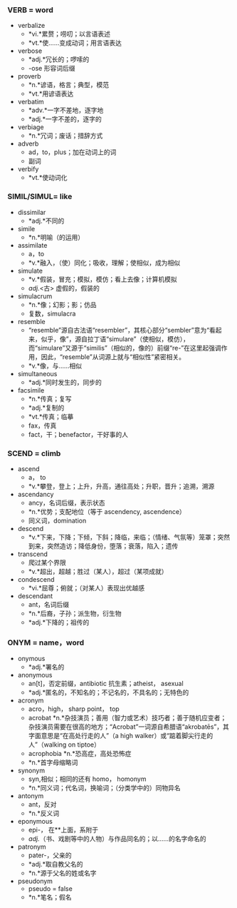 ### VERB = word

+ verbalize
  + *vi.*累赘；唠叨；以言语表述
  + *vt.*使……变成动词；用言语表达
+ verbose
  + *adj.*冗长的；啰嗦的
  + -ose 形容词后缀
+ proverb
  + *n.*谚语，格言；典型，模范
  + *vt.*用谚语表达
+ verbatim
  + *adv.*一字不差地，逐字地
  + *adj.*一字不差的，逐字的
+ verbiage
  + *n.*冗词；废话；措辞方式
+ adverb
  + ad，to，plus；加在动词上的词
  + 副词
+ verbify
  + *vt.*使动词化

### SIMIL/SIMUL= like

+ dissimilar
  + *adj.*不同的
+ simile
  + *n.*明喻（的运用）
+ assimilate
  + a，to
  + *v.*融入，（使）同化；吸收，理解；使相似，成为相似
+ simulate
  + *v.*假装，冒充；模拟，模仿；看上去像；计算机模拟
  + *adj.*<古> 虚假的，假装的
+ simulacrum
  + *n.*像；幻影；影；仿品
  + 复数，simulacra
+ resemble
  + “resemble”源自古法语“resembler”，其核心部分“sembler”意为“看起来，似乎，像”，源自拉丁语“simulare”（使相似，模仿），而“simulare”又源于“similis”（相似的，像的）前缀“re-”在这里起强调作用，因此，“resemble”从词源上就与“相似性”紧密相关。
  + *v.*像，与……相似
+ simultaneous
  + *adj.*同时发生的，同步的
+ facsimile
  + *n.*传真；复写
  + *adj.*复制的
  + *vt.*传真；临摹
  + fax，传真
  + fact，干；benefactor，干好事的人



### SCEND = climb

+ ascend
  + a， to
  + *v.*攀登，登上；上升，升高，通往高处；升职，晋升；追溯，溯源
+ ascendancy
  + ancy，名词后缀，表示状态
  + *n.*优势；支配地位（等于 ascendency, ascendence）
  + 同义词，domination
+ descend
  + *v.*下来，下降；下倾，下斜；降临，来临；（情绪、气氛等）笼罩；突然到来，突然造访；降低身份，堕落；衰落，陷入；遗传
+ transcend
  + 爬过某个界限
  + *v.*超出，超越；胜过（某人），超过（某项成就）
+ condescend
  + *vi.*屈尊；俯就；（对某人）表现出优越感
+ descendant
  + ant，名词后缀
  + *n.*后裔，子孙；派生物，衍生物
  + *adj.*下降的；祖传的



### ONYM = name，word

+ onymous
  + *adj.*署名的
+ anonymous
  + an[t]，否定前缀，antibiotic 抗生素；atheist， asexual
  + *adj.*匿名的，不知名的；不记名的，不具名的；无特色的
+ acronym
  + acro，high， sharp point， top
  + acrobat *n.*杂技演员；善用（智力或艺术）技巧者；善于随机应变者；杂技演员需要在很高的地方；“Acrobat”一词源自希腊语“akrobatēs”，其字面意思是“在高处行走的人”（a high walker）或“踮着脚尖行走的人”（walking on tiptoe）
  + acrophobia *n.*恐高症，高处恐怖症
  + *n.*首字母缩略词
+ synonym
  + syn,相似；相同的还有 homo， homonym
  + *n.*同义词；代名词，换喻词；（分类学中的）同物异名
+ antonym
  + ant，反对
  + *n.*反义词
+ eponymous
  + epi-， 在**上面，系附于
  + *adj.*（书、戏剧等中的人物）与作品同名的；以……的名字命名的
+ patronym
  + pater-，父亲的
  + *adj.*取自教父名的
  + *n.*源于父名的姓或名字
+ pseudonym
  + pseudo = false
  + *n.*笔名；假名